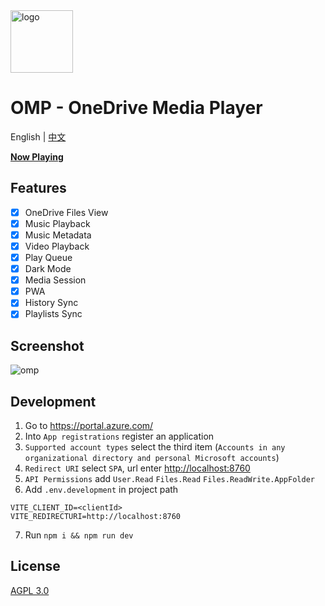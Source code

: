 <img height="100px" width="100px" alt="logo" src="https://github.com/nini22P/omp/assets/60903333/4c4ac2b7-1002-478a-bb15-a5756e352fec"/>

# OMP - OneDrive Media Player

English | [中文](./readme_cn.md)

**[Now Playing](https://nini22p.github.io/omp/)**

## Features

- [x] OneDrive Files View
- [x] Music Playback
- [x] Music Metadata
- [x] Video Playback
- [x] Play Queue
- [x] Dark Mode
- [x] Media Session
- [x] PWA
- [x] History Sync
- [x] Playlists Sync

## Screenshot

![omp](https://github.com/nini22P/omp/assets/60903333/9ebdf1af-e0f0-40b0-b90c-6f1795ccf2c3)

## Development

1. Go to <https://portal.azure.com/>
2. Into `App registrations` register an application
3. `Supported account types` select the third item (`Accounts in any organizational directory and personal Microsoft accounts`)
4. `Redirect URI` select `SPA`, url enter <http://localhost:8760>
5. `API Permissions` add `User.Read` `Files.Read` `Files.ReadWrite.AppFolder`
6. Add `.env.development` in project path

```env
VITE_CLIENT_ID=<clientId>
VITE_REDIRECTURI=http://localhost:8760
```

7. Run `npm i && npm run dev`

## License

[AGPL 3.0](https://github.com/nini22P/omp/blob/main/LICENSE)
